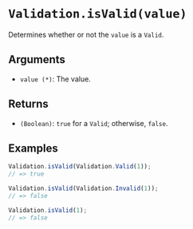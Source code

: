 # `Validation.isValid(value)`

Determines whether or not the `value` is a `Valid`.

## Arguments

* `value (*)`: The value.

## Returns

* `(Boolean)`: `true` for a `Valid`; otherwise, `false`.

## Examples

```javascript
Validation.isValid(Validation.Valid(1));
// => true

Validation.isValid(Validation.Invalid(1));
// => false

Validation.isValid(1);
// => false
```
